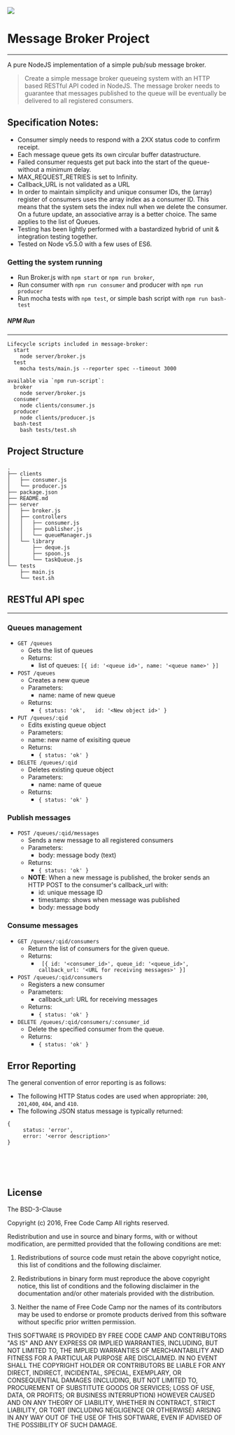 ![](https://raw.githubusercontent.com/jagracey/Broker/66daad9f32e035b349b0d5683f64aaf7916309d8/pattern.png)

# Message Broker Project

***
A pure NodeJS implementation of a simple pub/sub message broker.

> Create a simple message broker queueing system with an HTTP based RESTful API coded in NodeJS.
> The message broker needs to guarantee that messages published to the queue will be eventually be delivered to all registered consumers.

## Specification Notes:
- Consumer simply needs to respond with a 2XX status code to confirm receipt.
- Each message queue gets its own circular buffer datastructure.
- Failed consumer requests get put back into the start of the queue- without a minimum delay.
- MAX_REQUEST_RETRIES is set to Infinity.
- Callback_URL is not validated as a URL
- In order to maintain simplicity and unique consumer IDs, the (array) register of consumers uses the array index as a consumer ID. This means that the system sets the index null when we delete the consumer. On a future update, an associative array is a better choice. The same applies to the list of Queues.
- Testing has been lightly performed with a bastardized hybrid of unit & integration testing together.
- Tested on Node v5.5.0 with a few uses of ES6.


### Getting the system running

- Run Broker.js with `npm start` or `npm run broker`,
- Run consumer with `npm run consumer` and producer with `npm run producer`
- Run mocha tests with `npm test`, or simple bash script with `npm run bash-test`


##### NPM Run
***
```
Lifecycle scripts included in message-broker:
  start
    node server/broker.js
  test
    mocha tests/main.js --reporter spec --timeout 3000

available via `npm run-script`:
  broker
    node server/broker.js
  consumer
    node clients/consumer.js
  producer
    node clients/producer.js
  bash-test
    bash tests/test.sh
```


## Project Structure
```
.
├── clients
│   ├── consumer.js
│   └── producer.js
├── package.json
├── README.md
├── server
│   ├── broker.js
│   ├── controllers
│   │   ├── consumer.js
│   │   ├── publisher.js
│   │   └── queueManager.js
│   └── library
│       ├── deque.js
│       ├── spoon.js
│       └── taskQueue.js
└── tests
    ├── main.js
    └── test.sh
```


## RESTful API spec
***
### Queues management

- `GET /queues`
  - Gets the list of queues
  - Returns:
     - list of queues: `[{
     id: '<queue id>',
     name: '<queue name>'
}]`
- `POST /queues`
  - Creates a new queue
  - Parameters:
    - name: name of new queue
  - Returns:
    - `{
     status: 'ok',  
     id: '<New object id>'
}`
- `PUT /queues/:qid`
  - Edits existing queue object
   - Parameters:
    - name: new name of exisiting queue
  - Returns:
    - `{
     status: 'ok'
}`
- `DELETE /queues/:qid`
  - Deletes existing queue object
  - Parameters:
    - name: name of queue
  - Returns:
    - `{
     status: 'ok'
    }`

### Publish messages

- `POST /queues/:qid/messages`
  - Sends a new message to all registered consumers
  - Parameters:
    - body: message body (text)
  - Returns:
    - `{
     status: 'ok'
    }`
  - **NOTE**: When a new message is published, the broker sends an HTTP POST to the consumer's callback_url with:
    - id: unique message ID
    - timestamp: shows when message was published  
    - body: message body

### Consume messages

- `GET /queues/:qid/consumers`
  - Return the list of consumers for the given queue.
  - Returns:
    - `
        [{
            id: '<consumer_id>',
            queue_id: '<queue_id>',
            callback_url: '<URL for receiving messages>'
        }]`
- `POST /queues/:qid/consumers`
  - Registers a new consumer
  - Parameters:
    - callback_url: URL for receiving messages
  - Returns:
    - `{
     status: 'ok'
    }`
- `DELETE /queues/:qid/consumers/:consumer_id`
  - Delete the specified consumer from the queue.
  - Returns:
    - `{
     status: 'ok'
    }`

## Error Reporting
The general convention of error reporting is as follows:
- The following HTTP Status codes are used when appropriate: `200`, `201`,`400`, `404`, and `410`.
- The following JSON status message is typically returned:
```
{
     status: 'error',
     error: '<error description>'
}
```

<br><br><br>

License
-------

The BSD-3-Clause

Copyright (c) 2016, Free Code Camp
All rights reserved.

Redistribution and use in source and binary forms, with or without modification, are permitted provided that the following conditions are met:

1. Redistributions of source code must retain the above copyright notice, this list of conditions and the following disclaimer.

2. Redistributions in binary form must reproduce the above copyright notice, this list of conditions and the following disclaimer in the documentation and/or other materials provided with the distribution.

3. Neither the name of Free Code Camp nor the names of its contributors may be used to endorse or promote products derived from this software without specific prior written permission.

THIS SOFTWARE IS PROVIDED BY FREE CODE CAMP AND CONTRIBUTORS "AS IS" AND ANY EXPRESS OR IMPLIED WARRANTIES, INCLUDING, BUT NOT LIMITED TO, THE IMPLIED WARRANTIES OF MERCHANTABILITY AND FITNESS FOR A PARTICULAR PURPOSE ARE DISCLAIMED. IN NO EVENT SHALL THE COPYRIGHT HOLDER OR CONTRIBUTORS BE LIABLE FOR ANY DIRECT, INDIRECT, INCIDENTAL, SPECIAL, EXEMPLARY, OR CONSEQUENTIAL DAMAGES (INCLUDING, BUT NOT LIMITED TO, PROCUREMENT OF SUBSTITUTE GOODS OR SERVICES; LOSS OF USE, DATA, OR PROFITS; OR BUSINESS INTERRUPTION) HOWEVER CAUSED AND ON ANY THEORY OF LIABILITY, WHETHER IN CONTRACT, STRICT LIABILITY, OR TORT (INCLUDING NEGLIGENCE OR OTHERWISE) ARISING IN ANY WAY OUT OF THE USE OF THIS SOFTWARE, EVEN IF ADVISED OF THE POSSIBILITY OF SUCH DAMAGE.
